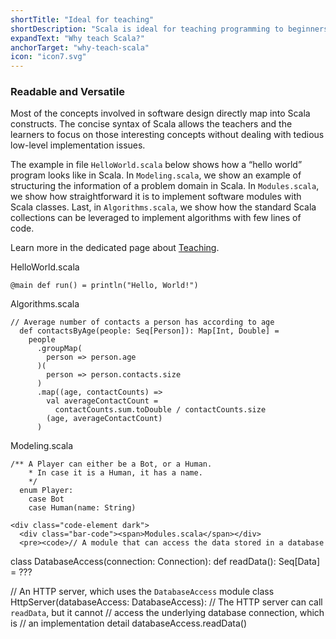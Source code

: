```yaml
---
shortTitle: "Ideal for teaching"
shortDescription: "Scala is ideal for teaching programming to beginners as well as for teaching advanced software engineering courses."
expandText: "Why teach Scala?"
anchorTarget: "why-teach-scala"
icon: "icon7.svg"
---
```


<div class="scala-text scala-text-large">
  <h3>Readable and Versatile</h3>
  <p>
    Most of the concepts involved in software design directly map
    into Scala constructs. The concise syntax of Scala allows the teachers
    and the learners to focus on those interesting concepts without dealing
    with tedious low-level implementation issues.
  </p>
  <p>
    The example in file <code>HelloWorld.scala</code> below shows how a “hello
    world” program looks like in Scala. In <code>Modeling.scala</code>, we show an
    example of structuring the information of a problem domain in Scala. In
    <code>Modules.scala</code>, we show how straightforward it is to implement software modules with Scala classes. Last, in <code>Algorithms.scala</code>, we show how the
    standard Scala collections can be leveraged to implement algorithms with
    few lines of code.
  </p>
  <p>
    Learn more in the dedicated page about
    <a href="{% link teach.md %}">Teaching</a>.
  </p>
</div>

<div class="scala-row scala-row_align-start">
  <div class="scala-code">
    <div class="code-element dark">
      <div class="bar-code"><span>HelloWorld.scala</span></div>
      <pre><code>@main def run() = println("Hello, World!")</code></pre>
    </div>
    <div class="code-element dark">
      <div class="bar-code"><span>Algorithms.scala</span></div>
      <pre><code>// Average number of contacts a person has according to age
  def contactsByAge(people: Seq[Person]): Map[Int, Double] =
    people
      .groupMap(
        person => person.age
      )(
        person => person.contacts.size
      )
      .map((age, contactCounts) =>
        val averageContactCount =
          contactCounts.sum.toDouble / contactCounts.size
        (age, averageContactCount)
      )</code></pre>
    </div>
  </div>
  <div class="scala-code">
    <div class="code-element dark">
      <div class="bar-code"><span>Modeling.scala</span></div>
      <pre><code>/** A Player can either be a Bot, or a Human.
    * In case it is a Human, it has a name.
    */
  enum Player:
    case Bot
    case Human(name: String)</code></pre>
    </div>

    <div class="code-element dark">
      <div class="bar-code"><span>Modules.scala</span></div>
      <pre><code>// A module that can access the data stored in a database
  class DatabaseAccess(connection: Connection):
    def readData(): Seq[Data] = ???

  // An HTTP server, which uses the `DatabaseAccess` module
  class HttpServer(databaseAccess: DatabaseAccess):
    // The HTTP server can call `readData`, but it cannot
    // access the underlying database connection, which is
    // an implementation detail
    databaseAccess.readData()</code></pre>
    </div>

  </div>
</div>
